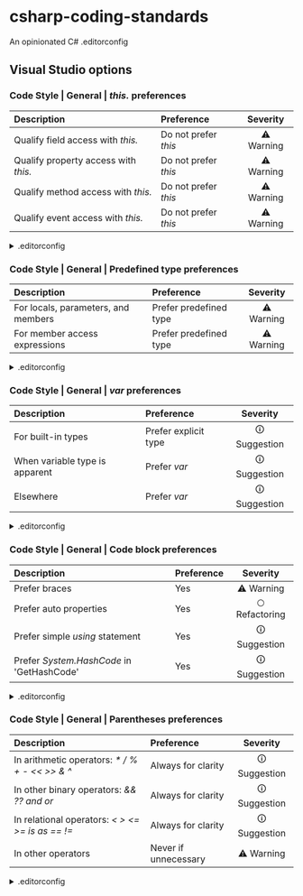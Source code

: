 # csharp-coding-standards
An opinionated C# .editorconfig

## Visual Studio options

### Code Style | General | _this._ preferences

| Description                          | Preference           | Severity   |
| :----------------------------------- | :------------------- | :--------: |
| Qualify field access with _this._    | Do not prefer _this_ | ⚠ Warning |
| Qualify property access with _this._ | Do not prefer _this_ | ⚠ Warning |
| Qualify method access with _this._   | Do not prefer _this_ | ⚠ Warning |
| Qualify event access with _this._    | Do not prefer _this_ | ⚠ Warning |

<details>
  <summary> .editorconfig </summary>

``` EditorConfig
dotnet_style_qualification_for_event = false:warning
dotnet_style_qualification_for_field = false:warning
dotnet_style_qualification_for_method = false:warning
dotnet_style_qualification_for_property = false:warning
```

</details>

### Code Style | General | Predefined type preferences
| Description                         | Preference             | Severity   |
| :---------------------------------- | :--------------------- | :--------: |
| For locals, parameters, and members | Prefer predefined type | ⚠ Warning |
| For member access expressions       | Prefer predefined type | ⚠ Warning |

<details>
  <summary> .editorconfig </summary>

``` EditorConfig
dotnet_style_predefined_type_for_locals_parameters_members = true:warning
dotnet_style_predefined_type_for_member_access = true:warning
```

</details>

### Code Style | General | _var_ preferences
| Description                    | Preference           | Severity     |
| :----------------------------- | :------------------- | :----------: |
| For built-in types             | Prefer explicit type | 🛈 Suggestion |
| When variable type is apparent | Prefer _var_         | 🛈 Suggestion |
| Elsewhere                      | Prefer _var_         | 🛈 Suggestion |

<details>
  <summary> .editorconfig </summary>

``` EditorConfig
csharp_style_var_elsewhere = true:suggestion
csharp_style_var_for_built_in_types = false:suggestion
csharp_style_var_when_type_is_apparent = true:suggestion
```

</details>

### Code Style | General | Code block preferences
| Description                               | Preference | Severity      |
| :---------------------------------------- | :--------- | :-----------: |
| Prefer braces                             | Yes        | ⚠ Warning    |
| Prefer auto properties                    | Yes        | 🞅 Refactoring |
| Prefer simple _using_ statement           | Yes        | 🛈 Suggestion  |
| Prefer _System.HashCode_ in 'GetHashCode' | Yes        | 🛈 Suggestion  |

<details>
  <summary> .editorconfig </summary>

``` EditorConfig
csharp_prefer_braces = true:warning
csharp_prefer_simple_using_statement = true:suggestion
dotnet_style_prefer_auto_properties = true:silent
```

</details>

### Code Style | General | Parentheses preferences
| Description                                                    | Preference           | Severity      |
| :------------------------------------------------------------- | :------------------- | :-----------: |
| In arithmetic operators: _*_ _/_ _%_ _+_ _-_ _<<_ _>>_ _&_ _^_ | Always for clarity   | 🛈 Suggestion  |
| In other binary operators: _&&_ _??_ _and_ _or_                | Always for clarity   | 🛈 Suggestion  |
| In relational operators: _<_ _>_ _<=_ _>=_ _is_ _as_ _==_ _!=_ | Always for clarity   | 🛈 Suggestion  |
| In other operators                                             | Never if unnecessary | ⚠ Warning    |

<details>
  <summary> .editorconfig </summary>

``` EditorConfig
dotnet_style_parentheses_in_arithmetic_binary_operators = always_for_clarity:suggestion
dotnet_style_parentheses_in_relational_binary_operators = always_for_clarity:suggestion
dotnet_style_parentheses_in_other_binary_operators = always_for_clarity:suggestion
dotnet_style_parentheses_in_other_operators = never_if_unnecessary:warning
```

</details>

